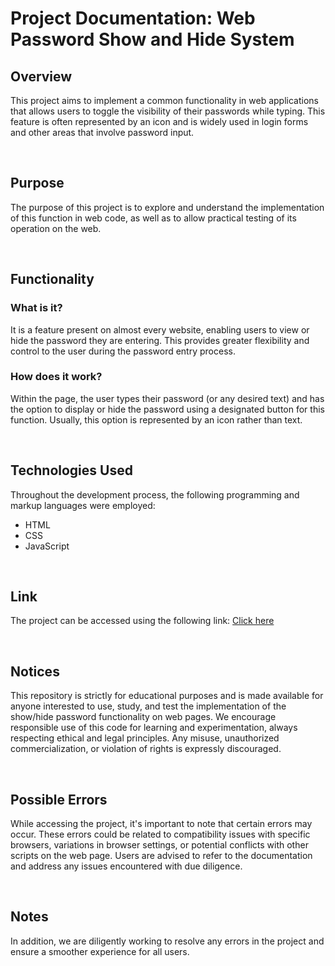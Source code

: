 # Project Documentation: Web Password Show and Hide System

## Overview

This project aims to implement a common functionality in web applications that allows users to toggle the visibility of their passwords while typing. This feature is often represented by an icon and is widely used in login forms and other areas that involve password input.

<br/>

## Purpose

The purpose of this project is to explore and understand the implementation of this function in web code, as well as to allow practical testing of its operation on the web.

<br/>

## Functionality

### What is it?

It is a feature present on almost every website, enabling users to view or hide the password they are entering. This provides greater flexibility and control to the user during the password entry process.

### How does it work?

Within the page, the user types their password (or any desired text) and has the option to display or hide the password using a designated button for this function. Usually, this option is represented by an icon rather than text.

<br/>

## Technologies Used

Throughout the development process, the following programming and markup languages were employed:

-   HTML
-   CSS
-   JavaScript

<br/>

## Link

The project can be accessed using the following link: [Click here](https://gustavorods.github.io/2023_hide_and_show_password/)

<br/>

## Notices

This repository is strictly for educational purposes and is made available for anyone interested to use, study, and test the implementation of the show/hide password functionality on web pages. We encourage responsible use of this code for learning and experimentation, always respecting ethical and legal principles. Any misuse, unauthorized commercialization, or violation of rights is expressly discouraged.

<br/>

## Possible Errors

While accessing the project, it's important to note that certain errors may occur. These errors could be related to compatibility issues with specific browsers, variations in browser settings, or potential conflicts with other scripts on the web page. Users are advised to refer to the documentation and address any issues encountered with due diligence.

<br/>

## Notes
In addition, we are diligently working to resolve any errors in the project and ensure a smoother experience for all users.



